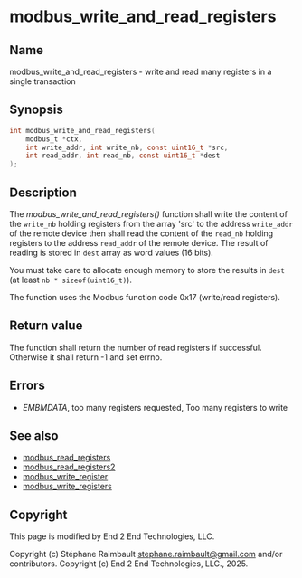 # modbus_write_and_read_registers

## Name

modbus_write_and_read_registers - write and read many registers in a single transaction

## Synopsis

```c
int modbus_write_and_read_registers(
    modbus_t *ctx,
    int write_addr, int write_nb, const uint16_t *src,
    int read_addr, int read_nb, const uint16_t *dest
);
```

## Description

The *modbus_write_and_read_registers()* function shall write the content of the
`write_nb` holding registers from the array 'src' to the address `write_addr` of
the remote device then shall read the content of the `read_nb` holding registers
to the address `read_addr` of the remote device. The result of reading is stored
in `dest` array as word values (16 bits).

You must take care to allocate enough memory to store the results in `dest`
(at least `nb * sizeof(uint16_t)`).

The function uses the Modbus function code 0x17 (write/read registers).

## Return value

The function shall return the number of read registers if successful. Otherwise
it shall return -1 and set errno.

## Errors

- *EMBMDATA*, too many registers requested, Too many registers to write

## See also

- [modbus_read_registers](modbus_read_registers.md)
- [modbus_read_registers2](modbus_read_registers2.md)
- [modbus_write_register](modbus_write_register.md)
- [modbus_write_registers](modbus_write_registers.md)

## Copyright

This page is modified by End 2 End Technologies, LLC.

Copyright (c) Stéphane Raimbault <stephane.raimbault@gmail.com> and/or contributors.
Copyright (c) End 2 End Technologies, LLC., 2025.
